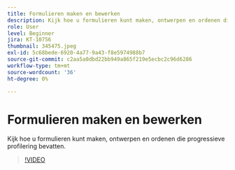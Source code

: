 ```yaml
---
title: Formulieren maken en bewerken
description: Kijk hoe u formulieren kunt maken, ontwerpen en ordenen die progressieve profilering bevatten.
role: User
level: Beginner
jira: KT-10756
thumbnail: 345475.jpeg
exl-id: 5c68bede-6920-4a77-9a43-f8e5974988b7
source-git-commit: c2aa5a0dbd22bb949a865f219e5ecbc2c96d6286
workflow-type: tm+mt
source-wordcount: '36'
ht-degree: 0%

---
```


# Formulieren maken en bewerken

Kijk hoe u formulieren kunt maken, ontwerpen en ordenen die progressieve profilering bevatten.

>[!VIDEO](https://video.tv.adobe.com/v/345475/?quality=12&learn=on)

